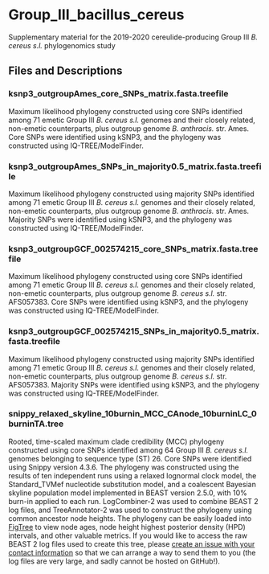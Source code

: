 # Group_III_bacillus_cereus
Supplementary material for the 2019-2020 cereulide-producing Group III *B. cereus s.l.* phylogenomics study

## Files and Descriptions

### ksnp3_outgroupAmes_core_SNPs_matrix.fasta.treefile

Maximum likelihood phylogeny constructed using core SNPs identified among 71 emetic Group III *B. cereus s.l.* genomes 
and their closely related, non-emetic counterparts, plus outgroup genome *B. anthracis.* str. Ames. Core SNPs were 
identified using kSNP3, and the phylogeny was constructed using IQ-TREE/ModelFinder.

### ksnp3_outgroupAmes_SNPs_in_majority0.5_matrix.fasta.treefile

Maximum likelihood phylogeny constructed using majority SNPs identified among 71 emetic Group III *B. cereus s.l.* genomes 
and their closely related, non-emetic counterparts, plus outgroup genome *B. anthracis.* str. Ames. Majority SNPs were 
identified using kSNP3, and the phylogeny was constructed using IQ-TREE/ModelFinder.

### ksnp3_outgroupGCF_002574215_core_SNPs_matrix.fasta.treefile

Maximum likelihood phylogeny constructed using core SNPs identified among 71 emetic Group III *B. cereus s.l.* genomes 
and their closely related, non-emetic counterparts, plus outgroup genome *B. cereus s.l.* str. AFS057383. Core SNPs were 
identified using kSNP3, and the phylogeny was constructed using IQ-TREE/ModelFinder.

### ksnp3_outgroupGCF_002574215_SNPs_in_majority0.5_matrix.fasta.treefile

Maximum likelihood phylogeny constructed using majority SNPs identified among 71 emetic Group III *B. cereus s.l.* genomes 
and their closely related, non-emetic counterparts, plus outgroup genome *B. cereus s.l.* str. AFS057383. Majority SNPs were 
identified using kSNP3, and the phylogeny was constructed using IQ-TREE/ModelFinder.

### snippy_relaxed_skyline_10burnin_MCC_CAnode_10burninLC_0burninTA.tree

Rooted, time-scaled maximum clade credibility (MCC) phylogeny constructed using core SNPs identified among 64 Group III *B. cereus s.l.* genomes belonging to sequence type (ST) 26. Core SNPs were identified using Snippy version 4.3.6. The phylogeny was constructed using the results of ten independent runs using a relaxed lognormal clock model, the Standard_TVMef nucleotide substitution model, and a coalescent Bayesian skyline population model implemented in BEAST version 2.5.0, with 10% burn-in applied to each run. LogCombiner-2 was used to combine BEAST 2 log files, and TreeAnnotator-2 was used to construct the phylogeny using common ancestor node heights. The phylogeny can be easily loaded into <a href="http://tree.bio.ed.ac.uk/software/figtree/">FigTree</a> to view node ages, node height highest posterior density (HPD) intervals, and other valuable metrics. If you would like to access the raw BEAST 2 log files used to create this tree, please <a href="https://github.com/lmc297/Group_III_bacillus_cereus/issues">create an issue with your contact information</a> so that we can arrange a way to send them to you (the log files are very large, and sadly cannot be hosted on GitHub!).
